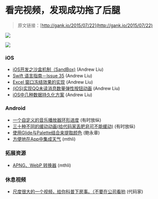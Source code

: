 # 看完视频，发现成功拖了后腿

> 原文链接：[http://gank.io/2015/07/22](http://gank.io/2015/07/22)

![](http://ww2.sinaimg.cn/large/610dc034gw1eubet6h43qj20qo0hsadh.jpg)

![](http://ww3.sinaimg.cn/large/610dc034gw1eubexcw80bj20mt0d3t9o.jpg)

### iOS

* [iOS开发之沙盒机制（SandBox)](http://www.superqq.com/blog/2015/07/20/ioskai) (Andrew Liu)
* [Swift 语言指南－Issue 35](https://github.com/ipader/SwiftGuide/blob/master/weekly/Issue) (Andrew Liu)
* [Excel 窗口冻结效果的实现](http://www.dianqk.com/dqkfreezewindowview.html) (Andrew Liu)
* [(iOS)实现QQ未读消息数量弹性按钮动画](http://www.jianshu.com/p/d5ea6c9d65fd?utm_campaign=hugo&amp) (Andrew Liu)
* [iOS中几种数据持久化方案](http://www.jianshu.com/p/7616cbd72845) (Andrew Liu)

### Android

* [一个自定义的音乐播放器环形进度](https://github.com/iammert/MusicPlayerView) (有时放纵)
* [三十种不同的缓动动画(给代码家丢肥皂可不能缓动)](https://github.com/cimi) (有时放纵)
* [使用Glide与Palette结合来提取颜色](https://github.com/florent37/GlidePalette) (鲍永章)
* [方便地在App中集成天气](https://github.com/pwittchen/WeatherIconView) (mthli)

### 拓展资源

* [APNG、WebP 转换器](https://github.com/iSparta/iSparta) (mthli)

### 休息视频

* [尺度很大的一个视频，给你科普下房事。（不要在公司看哟](http://www.bilibili.com/video/av2579180/) (代码家)

